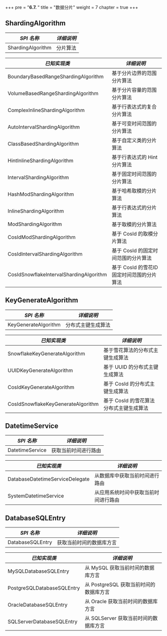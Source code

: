 +++
pre = "<b>6.7. </b>"
title = "数据分片"
weight = 7
chapter = true
+++

## ShardingAlgorithm

| *SPI 名称*                           | *详细说明*                |
| ----------------------------------- | ------------------------ |
| ShardingAlgorithm                   | 分片算法                   |

| *已知实现类*                                 | *详细说明*                    |
|-----------------------------------------|---------------------------|
| BoundaryBasedRangeShardingAlgorithm     | 基于分片边界的范围分片算法             |
| VolumeBasedRangeShardingAlgorithm       | 基于分片容量的范围分片算法             |
| ComplexInlineShardingAlgorithm          | 基于行表达式的复合分片算法             |
| AutoIntervalShardingAlgorithm           | 基于可变时间范围的分片算法             |
| ClassBasedShardingAlgorithm             | 基于自定义类的分片算法               |
| HintInlineShardingAlgorithm             | 基于行表达式的 Hint 分片算法         |
| IntervalShardingAlgorithm               | 基于固定时间范围的分片算法             |
| HashModShardingAlgorithm                | 基于哈希取模的分片算法               |
| InlineShardingAlgorithm                 | 基于行表达式的分片算法               |
| ModShardingAlgorithm                    | 基于取模的分片算法                 |
| CosIdModShardingAlgorithm               | 基于 CosId 的取模分片算法          |
| CosIdIntervalShardingAlgorithm          | 基于 CosId 的固定时间范围的分片算法     |
| CosIdSnowflakeIntervalShardingAlgorithm | 基于 CosId 的雪花ID固定时间范围的分片算法 |

## KeyGenerateAlgorithm

| *SPI 名称*                     | *详细说明*                 |
| ----------------------------- | ------------------------- |
| KeyGenerateAlgorithm          | 分布式主键生成算法           |

| *已知实现类*                            | *详细说明*                  |
|------------------------------------|-------------------------|
| SnowflakeKeyGenerateAlgorithm      | 基于雪花算法的分布式主键生成算法        |
| UUIDKeyGenerateAlgorithm           | 基于 UUID 的分布式主键生成算法      |
| CosIdKeyGenerateAlgorithm          | 基于 CosId 的分布式主键生成算法     |
| CosIdSnowflakeKeyGenerateAlgorithm | 基于 CosId 的雪花算法分布式主键生成算法 |

## DatetimeService

| *SPI 名称*                       | *详细说明*                     |
| ------------------------------- | ----------------------------- |
| DatetimeService                 | 获取当前时间进行路由              |

| *已知实现类*                      | *详细说明*                     |
| ------------------------------- | ----------------------------- |
| DatabaseDatetimeServiceDelegate | 从数据库中获取当前时间进行路由      |
| SystemDatetimeService           | 从应用系统时间中获取当前时间进行路由 |

## DatabaseSQLEntry

| *SPI 名称*                  | *详细说明*                         |
| -------------------------- | --------------------------------- |
| DatabaseSQLEntry           | 获取当前时间的数据库方言              |

| *已知实现类*                 | *详细说明*                         |
| -------------------------- | --------------------------------- |
| MySQLDatabaseSQLEntry      | 从 MySQL 获取当前时间的数据库方言      |
| PostgreSQLDatabaseSQLEntry | 从 PostgreSQL 获取当前时间的数据库方言 |
| OracleDatabaseSQLEntry     | 从 Oracle 获取当前时间的数据库方言     |
| SQLServerDatabaseSQLEntry  | 从 SQLServer 获取当前时间的数据库方言  |
